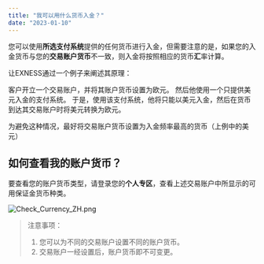 ```yaml
---
title: "我可以用什么货币入金？"
date: "2023-01-10"
---
```


<Ads></Ads> 

您可以使用**所选支付系统**提供的任何货币进行入金，但需要注意的是，如果您的入金货币与您的**交易账户货币**不一致，则入金将按照相应的货币**汇**率计算。

让EXNESS通过一个例子来阐述其原理：

客户开立一个交易账户，并将其账户货币设置为欧元。 然后他使用一个只提供美元入金的支付系统。 于是，使用该支付系统，他将只能以美元入金，然后在货币到达其交易账户时将美元转换为欧元。

为避免这种情况，最好将交易账户货币设置为入金频率最高的货币（上例中的美元）

## 如何查看我的账户货币？

要查看您的账户货币类型，请登录您的**个人专区**，查看上述交易账户中所显示的可用保证金货币种类。

![Check_Currency_ZH.png](https://testingcf.jsdelivr.net/gh/jarlin8/OSS@main/exhelp/Check_Currency_ZH.png)

> 注意事项：
> 1. 您可以为不同的交易账户设置不同的账户货币。
> 2. 交易账户一经设置后，账户货币即不可变更。
